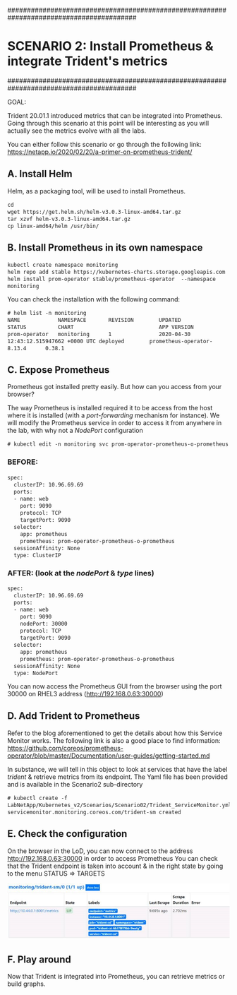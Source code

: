 #########################################################################################
# SCENARIO 2: Install Prometheus & integrate Trident's metrics
#########################################################################################

GOAL:

Trident 20.01.1 introduced metrics that can be integrated into Prometheus.
Going through this scenario at this point will be interesting as you will actually see the metrics evolve with all the labs.

You can either follow this scenario or go through the following link:  
https://netapp.io/2020/02/20/a-primer-on-prometheus-trident/



## A. Install Helm

Helm, as a packaging tool, will be used to install Prometheus.
```
cd
wget https://get.helm.sh/helm-v3.0.3-linux-amd64.tar.gz
tar xzvf helm-v3.0.3-linux-amd64.tar.gz
cp linux-amd64/helm /usr/bin/
```

## B. Install Prometheus in its own namespace
```
kubectl create namespace monitoring
helm repo add stable https://kubernetes-charts.storage.googleapis.com
helm install prom-operator stable/prometheus-operator  --namespace monitoring
```
You can check the installation with the following command:
```
# helm list -n monitoring
NAME            NAMESPACE       REVISION        UPDATED                                 STATUS          CHART                           APP VERSION
prom-operator   monitoring      1               2020-04-30 12:43:12.515947662 +0000 UTC deployed        prometheus-operator-8.13.4      0.38.1
```

## C. Expose Prometheus

Prometheus got installed pretty easily.
But how can you access from your browser?

The way Prometheus is installed required it to be access from the host where it is installed (with a *port-forwarding* mechanism for instance).
We will modify the Prometheus service in order to access it from anywhere in the lab, with why not a *NodePort* configuration
```
# kubectl edit -n monitoring svc prom-operator-prometheus-o-prometheus
```

### BEFORE:
```
spec:
  clusterIP: 10.96.69.69
  ports:
  - name: web
    port: 9090
    protocol: TCP
    targetPort: 9090
  selector:
    app: prometheus
    prometheus: prom-operator-prometheus-o-prometheus
  sessionAffinity: None
  type: ClusterIP
```

### AFTER: (look at the ***nodePort*** & ***type*** lines)
```
spec:
  clusterIP: 10.96.69.69
  ports:
  - name: web
    port: 9090
    nodePort: 30000
    protocol: TCP
    targetPort: 9090
  selector:
    app: prometheus
    prometheus: prom-operator-prometheus-o-prometheus
  sessionAffinity: None
  type: NodePort
```

You can now access the Prometheus GUI from the browser using the port 30000 on RHEL3 address (http://192.168.0.63:30000)

## D. Add Trident to Prometheus

Refer to the blog aforementioned to get the details about how this Service Monitor works.
The following link is also a good place to find information:
https://github.com/coreos/prometheus-operator/blob/master/Documentation/user-guides/getting-started.md

In substance, we will tell in this object to look at services that have the label *trident* & retrieve metrics from its endpoint.
The Yaml file has been provided and is available in the Scenario2 sub-directory

```
# kubectl create -f LabNetApp/Kubernetes_v2/Scenarios/Scenario02/Trident_ServiceMonitor.yml
servicemonitor.monitoring.coreos.com/trident-sm created
```

## E. Check the configuration

On the browser in the LoD, you can now connect to the address http://192.168.0.63:30000 in order to access Prometheus
You can check that the Trident endpoint is taken into account & in the right state by going to the menu STATUS => TARGETS

![Trident Status in Prometheus](Images/Trident_status_in_prometheus.jpg "Trident Status in Prometheus")

## F. Play around

Now that Trident is integrated into Prometheus, you can retrieve metrics or build graphs.